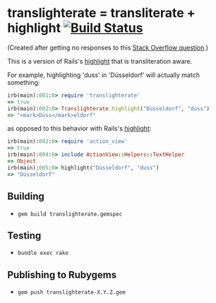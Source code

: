 # translighterate = transliterate + highlight [![Build Status](https://travis-ci.org/jfly/translighterate.svg?branch=master)](https://travis-ci.org/jfly/translighterate)

(Created after getting no responses to this [Stack Overflow question](http://stackoverflow.com/questions/34166987/rails-gem-for-transliterate-highlight).)

This is a version of Rails's [highlight](http://apidock.com/rails/ActionView/Helpers/TextHelper/highlight) that is transliteration aware.

For example, highlighting 'duss' in 'Düsseldorf' will actually match something:

```ruby
irb(main):001:0> require 'translighterate'
=> true
irb(main):002:0> Translighterate.highlight("Düsseldorf", "duss")
=> "<mark>Düss</mark>eldorf"
```

as opposed to this behavior with Rails's [highlight](http://apidock.com/rails/ActionView/Helpers/TextHelper/highlight):

```ruby
irb(main):002:0> require 'action_view'
=> true
irb(main):004:0> include ActionView::Helpers::TextHelper
=> Object
irb(main):005:0> highlight("Düsseldorf", "duss")
=> "Düsseldorf"
```

## Building
- `gem build translighterate.gemspec`

## Testing
- `bundle exec rake`

## Publishing to Rubygems
- `gem push translighterate-X.Y.Z.gem`
